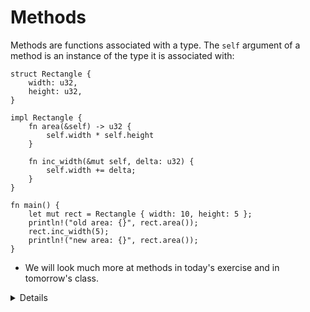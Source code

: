 # Methods

Methods are functions associated with a type. The `self` argument of a method is
an instance of the type it is associated with:

```rust,editable
struct Rectangle {
    width: u32,
    height: u32,
}

impl Rectangle {
    fn area(&self) -> u32 {
        self.width * self.height
    }

    fn inc_width(&mut self, delta: u32) {
        self.width += delta;
    }
}

fn main() {
    let mut rect = Rectangle { width: 10, height: 5 };
    println!("old area: {}", rect.area());
    rect.inc_width(5);
    println!("new area: {}", rect.area());
}
```

* We will look much more at methods in today's exercise and in tomorrow's class.

<details>

- Add a static method called `Rectangle::new` and call this from `main`:

    ```rust,editable,compile_fail
    fn new(width: u32, height: u32) -> Rectangle {
        Rectangle { width, height }
    }
    ```

- While _technically_, rust does not have custom constructors, static methods are commonly used to initialize structs (but don't have to).
  The actual constructor, `Rectangle { width, height }`, could be called directly. See the [Rustnomicon](https://doc.rust-lang.org/nomicon/constructors.html).

- Add a `Rectangle::new_square(width: u32)` constructor to illustrate that such static methods can take arbitrary parameters.

</details>
